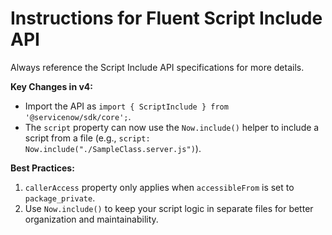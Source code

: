 # Instructions for Fluent Script Include API
Always reference the Script Include API specifications for more details.

**Key Changes in v4:**
*   Import the API as `import { ScriptInclude } from '@servicenow/sdk/core';`.
*   The `script` property can now use the `Now.include()` helper to include a script from a file (e.g., `script: Now.include("./SampleClass.server.js")`).

**Best Practices:**
1.  `callerAccess` property only applies when `accessibleFrom` is set to `package_private`.
2.  Use `Now.include()` to keep your script logic in separate files for better organization and maintainability.